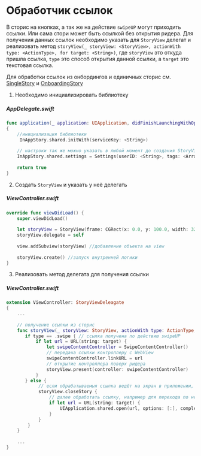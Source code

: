 # Обработчик ссылок

В сторис на кнопках, а так же на действие `swipeUP` могут приходить ссылки. Или сама стори может быть ссылкой без открытия ридера. Для получения данных ссылок необходимо указать для `StoryView` делегат и реализовать метод `storyView(_ storyView: <StoryView>, actionWith type: <ActionType>, for target: <String>)`, где `storyView` это откуда пришла ссылка, `type` это способ открытия данной ссылки, а `target` это текстовая ссылка.

Для обработки ссылок из онбордингов и единичных сторис см. [SingleStory](SingleStory.md) и [OnboardingStory](OnboardingStory.md)

1) Необходимо инициализировать библиотеку

##### AppDelegate.swift
```swift
func application(_ application: UIApplication, didFinishLaunchingWithOptions launchOptions: [UIApplication.LaunchOptionsKey: Any]?) -> Bool
{
    //инициализация библиотеки
     InAppStory.shared.initWith(serviceKey: <String>)
    
    // настроки так же можно указать в любой момент до создания StoryView или вызова отдельных сторис 
    InAppStory.shared.settings = Settings(userID: <String>, tags: <Array<String>>)
    
    return true
}
```

2) Создать `StoryView` и указать у неё делегать

##### ViewController.swift
```swift
override func viewDidLoad() {
    super.viewDidLoad()
        
    let storyView = StoryView(frame: CGRect(x: 0.0, y: 100.0, width: 320.0, height: 160.0)) //инициализация StoryView
    storyView.delegate = self
    
    view.addSubview(storyView) //добавление объекта на view
    
    storyView.create() //запуск внутренней логики
}
```

3) Реализовать метод делегата для получения ссылки

##### ViewController.swift
```swift
extension ViewController: StoryViewDeleagate
{
    ...
    
    // получение ссылки из сторис
    func storyView(_ storyView: StoryView, actionWith type: ActionType, for target: String) {
       if type == .swipe { // ссылка получена по действию swipeUP
           if let url = URL(string: target) {
               let swipeContentController = SwipeContentController()
               // передача ссылки контроллеру с WebView
               swipeContentController.linkURL = url
               // открытие контроллера поверх ридера
               storyView.present(controller: swipeContentController)
           }
       } else {
            // если обрабатываемыя ссылка ведёт на экран в приложении, желательно закрыть ридер
            storyView.closeStory {
                // далее обработать ссылку, например для перехода по ней в safari
                if let url = URL(string: target) {
                    UIApplication.shared.open(url, options: [:], completionHandler: nil)
                }
            }
        }
    }
    
    ...
}
```